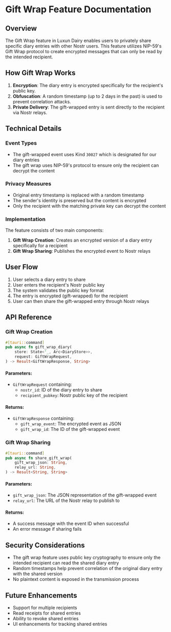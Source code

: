 # Gift Wrap Feature Documentation

## Overview

The Gift Wrap feature in Luxun Dairy enables users to privately share specific diary entries with other Nostr users. This feature utilizes NIP-59's Gift Wrap protocol to create encrypted messages that can only be read by the intended recipient.

## How Gift Wrap Works

1. **Encryption**: The diary entry is encrypted specifically for the recipient's public key.
2. **Obfuscation**: A random timestamp (up to 2 days in the past) is used to prevent correlation attacks.
3. **Private Delivery**: The gift-wrapped entry is sent directly to the recipient via Nostr relays.

## Technical Details

### Event Types

- The gift-wrapped event uses Kind `30027` which is designated for our diary entries
- The gift wrap uses NIP-59's protocol to ensure only the recipient can decrypt the content

### Privacy Measures

- Original entry timestamp is replaced with a random timestamp
- The sender's identity is preserved but the content is encrypted
- Only the recipient with the matching private key can decrypt the content

### Implementation

The feature consists of two main components:

1. **Gift Wrap Creation**: Creates an encrypted version of a diary entry specifically for a recipient
2. **Gift Wrap Sharing**: Publishes the encrypted event to Nostr relays

## User Flow

1. User selects a diary entry to share
2. User enters the recipient's Nostr public key
3. The system validates the public key format
4. The entry is encrypted (gift-wrapped) for the recipient
5. User can then share the gift-wrapped entry through Nostr relays

## API Reference

### Gift Wrap Creation

```rust
#[tauri::command]
pub async fn gift_wrap_diary(
    store: State<'_, Arc<DiaryStore>>,
    request: GiftWrapRequest,
) -> Result<GiftWrapResponse, String>
```

#### Parameters:
- `GiftWrapRequest` containing:
  - `nostr_id`: ID of the diary entry to share
  - `recipient_pubkey`: Nostr public key of the recipient

#### Returns:
- `GiftWrapResponse` containing:
  - `gift_wrap_event`: The encrypted event as JSON
  - `gift_wrap_id`: The ID of the gift-wrapped event

### Gift Wrap Sharing

```rust
#[tauri::command]
pub async fn share_gift_wrap(
    gift_wrap_json: String,
    relay_url: String,
) -> Result<String, String>
```

#### Parameters:
- `gift_wrap_json`: The JSON representation of the gift-wrapped event
- `relay_url`: The URL of the Nostr relay to publish to

#### Returns:
- A success message with the event ID when successful
- An error message if sharing fails

## Security Considerations

- The gift wrap feature uses public key cryptography to ensure only the intended recipient can read the shared diary entry
- Random timestamps help prevent correlation of the original diary entry with the shared version
- No plaintext content is exposed in the transmission process

## Future Enhancements

- Support for multiple recipients
- Read receipts for shared entries
- Ability to revoke shared entries
- UI enhancements for tracking shared entries 
